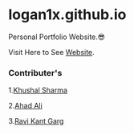 # logan1x.github.io
Personal Portfolio Website.😎

Visit Here to See [Website](https://logan1x.github.io).

### Contributer's

1.[Khushal Sharma](https://github.com/Logan1x)

2.[Ahad Ali](https://github.com/ahadali)

3.[Ravi Kant Garg](https://github.com/raviigarg)
